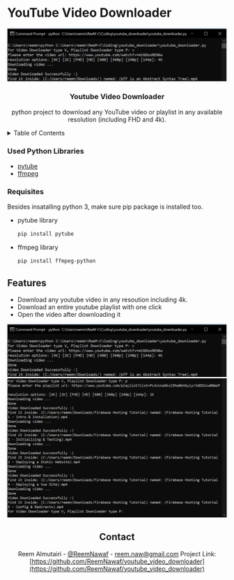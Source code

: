 # YouTube Video Downloader

<div align="center">
  <a href="https://github.com/ReemNawaf/youtube_video_downloader">
    <img src="images/yvd1.png" alt="program-output-screen">
  </a>

<h3 align="center">Youtube Video Downloader</h3>

  <p align="center">
    python project to download any YouTube video or playlist in any available resolution (including FHD and 4k).
    
</div>



<!-- TABLE OF CONTENTS -->
<details>
  <summary>Table of Contents</summary>
  <ol>
    <li><a href="#used-python-libraries">Used Python Libraries</a></li>
    <li><a href="#requisites">Requisites</a></li>
    <li><a href="#features">Usage</a></li>
    <li><a href="#contact">Contact</a></li>
  </ol>
</details>

### Used Python Libraries

* [pytube](https://pytube.io/en/latest/)
* [ffmpeg](https://www.ffmpeg.org/)

### Requisites
Besides insatalling python 3, make sure pip package is installed too.

* pytube library
  ```sh
  pip install pytube
  ```
* ffmpeg library
  ```sh
  pip install ffmpeg-python
  ```

## Features
* Download any youtube video in any resoution including 4k.
* Download an entire youtube playlist with one click
* Open the video after downloading it

<div align="center">
  <a href="https://github.com/ReemNawaf/youtube_video_downloader">
    <img src="images/yvd1.png" alt="program-output-screen">
  </a>
  <a href="https://github.com/ReemNawaf/youtube_video_downloader">
    <img src="images/yvd2.png" alt="program-output-screen">
  </a>

<!-- CONTACT -->
## Contact

Reem Almutairi - [@ReemNawaf](https://twitter.com/ReemNawaf) - reem.naw@gmail.com
Project Link: [https://github.com/ReemNawaf/youtube_video_downloader](https://github.com/ReemNawaf/youtube_video_downloader)
